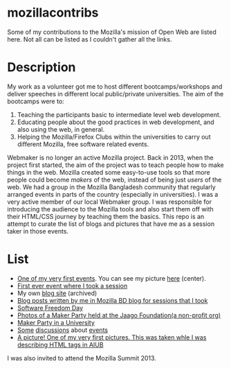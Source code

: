 # mozillacontribs
Some of my contributions to the Mozilla's mission of Open Web are listed here. Not all can be listed as I couldn't gather all the links.

# Description

My work as a volunteer got me to host different bootcamps/workshops and deliver speeches in different local public/private universities. The aim of the bootcamps were to:

  1. Teaching the participants basic to intermediate level web development.
  2. Educating people about the good practices in web development, and also using the web, in general.
  3. Helping the Mozilla/Firefox Clubs within the universities to carry out different Mozilla, free software related events.

Webmaker is no longer an active Mozilla project. Back in 2013, when the project first started, the aim of the project was to teach people how to make things in the web. Mozilla created some easy-to-use tools so that more people could become _makers_ of the web, instead of being just _users_ of the web. We had a group in the Mozilla Bangladesh community that regularly arranged events in parts of the country (especially in universities). I was a very active member of our local Webmaker group. I was responsible for introducing the audience to the Mozilla tools and also start them off with their HTML/CSS journey by teaching them the basics. This repo is an attempt to curate the list of blogs and pictures that have me as a session taker in those events.

# List
+ [One of my very first events](https://minhazratul.wordpress.com/2013/09/27/intro-to-web-a-webmaker-event-at-aiub/). You can see my picture [here](https://minhazratul.files.wordpress.com/2013/09/img_52011.jpg) (center).
+ [First ever event where I took a session](https://tanhaislam.wordpress.com/2013/09/15/maker-party-2013-maple-leafdhakabangladesh/)
+ My own [blog site](http://web.archive.org/web/20171027052923/https://rifaz.ghost.io) (archived)
+ [Blog posts written by me in Mozilla BD blog for sessions that I took](https://web.archive.org/web/20160720105217/blog.mozillabd.org/author/rifaz/)
+ [Software Freedom Day](https://tanhaislam.wordpress.com/2013/09/)
+ [Photos of a Maker Party held at the Jaago Foundation(a non-profit org)](http://www.flickr.com/photos/jaagofoundation/sets/72157647050094496)
+ [Maker Party in a University](https://srdesh.wordpress.com/2014/09/14/maker-party-at-aiub/)
+ [Some](https://groups.google.com/forum/#!topic/mozilla.community.bangladesh/ojUJ0j9l0vY) [discussions](https://lists.mozilla.org/pipermail/community-bangladesh/2015-January/002830.html) about [events](https://khalid547.wordpress.com/2015/01/)
+ [A picture! One of my very first pictures. This was taken whle I was describing HTML tags in AIUB](http://minhazratul.wordpress.com/2013/09/27/intro-to-web-a-webmaker-event-at-aiub/img_5118/)

I was also invited to attend the Mozilla Summit 2013.
